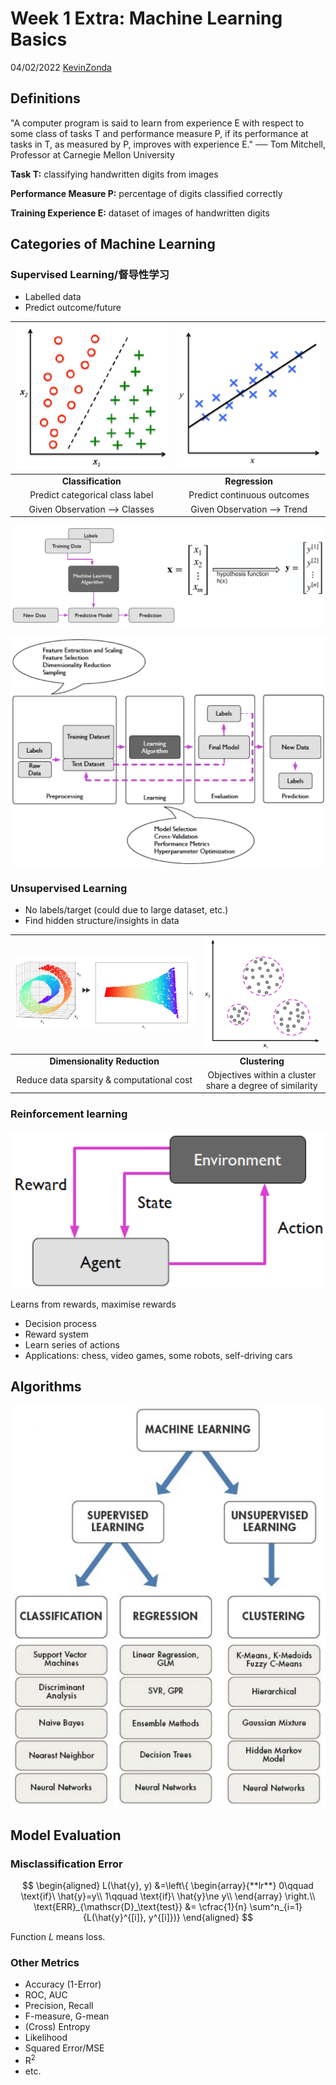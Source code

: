 # Week 1 Extra: Machine Learning Basics

04/02/2022 [KevinZonda](https://github.com/KevinZonda)

## Definitions

"A computer program is said to learn from experience E with respect to some class of tasks T and performance measure P, if its performance at tasks in T, as measured by P, improves with experience E."
── Tom Mitchell, Professor at Carnegie Mellon University

**Task T:** classifying handwritten digits from images

**Performance Measure P:** percentage of digits classified correctly

**Training Experience E:** dataset of images of handwritten digits

## Categories of Machine Learning

### Supervised Learning/督导性学习

- Labelled data
- Predict outcome/future

|   ![](img/ex-mlb/spv-l-c.png)   | ![](img/ex-mlb/spv-l-r.png) |
| :-----------------------------: | :-------------------------: |
|       **Classification**        |       **Regression**        |
| Predict categorical class label | Predict continuous outcomes |
|   Given Observation ⟶ Classes   |  Given Observation ⟶ Trend  |

![](img/ex-mlb/spv-l-wf.png)

![](img/ex-mlb/spv-l-wf-d.png)



### Unsupervised Learning

- No labels/target (could due to large dataset, etc.)
- Find hidden structure/insights in data


|       ![](img/ex-mlb/unspv-l-d.png)       |               ![](img/ex-mlb/unspv-c.png)                |
| :---------------------------------------: | :------------------------------------------------------: |
|       **Dimensionality Reduction**        |                      **Clustering**                      |
| Reduce data sparsity & computational cost | Objectives within a cluster share a degree of similarity |

### Reinforcement learning

![](img/ex-mlb/rinf-l.png)

Learns from rewards, maximise rewards

- Decision process
- Reward system
- Learn series of actions
- Applications: chess, video games, some robots, self-driving cars

## Algorithms

![](img/ex-mlb/algo.png)

## Model Evaluation

### Misclassification Error

$$
\begin{aligned}
  L(\hat{y}, y) &=\left\{
    \begin{array}{**lr**}
    0\qquad \text{if}\ \hat{y}=y\\
    1\qquad \text{if}\ \hat{y}\ne y\\
    \end{array}
  \right.\\
  \text{ERR}_{\mathscr{D}_\text{test}} &=
    \cfrac{1}{n} \sum^n_{i=1}{L(\hat{y}^{[i]}, y^{[i]})}
\end{aligned}
$$

Function $L$ means loss.

### Other Metrics

- Accuracy (1-Error)
- ROC, AUC
- Precision, Recall
- F-measure, G-mean
- (Cross) Entropy
- Likelihood
- Squared Error/MSE
- R<sup>2</sup>
- etc.
